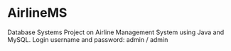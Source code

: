 # AirlineMS
Database Systems Project on Airline Management System using Java and MySQL.
Login username and password: 
admin / admin
